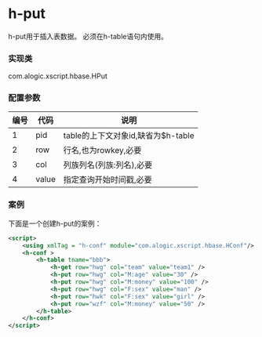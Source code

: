 h-put
========

h-put用于插入表数据。
必须在h-table语句内使用。


### 实现类

com.alogic.xscript.hbase.HPut


### 配置参数

| 编号 | 代码 | 说明 |
| ---- | ---- | ---- |
| 1 | pid | table的上下文对象id,缺省为$h-table | 
| 2 | row | 行名,也为rowkey,必要 | 
| 3 | col | 列族列名(列族:列名),必要 | 
| 4 | value | 指定查询开始时间戳,必要 | 



### 案例

下面是一个创建h-put的案例：

```xml
<script>
	<using xmlTag = "h-conf" module="com.alogic.xscript.hbase.HConf"/>
	<h-conf >
		<h-table tname="bbb">
			<h-get row="hwg" col="team" value="team1" />
			<h-put row="hwg" col="M:age" value="30" />
			<h-put row="hwg" col="M:money" value="100" />
			<h-put row="hwg" col="F:sex" value="man" />
			<h-put row="hwk" col="F:sex" value="girl" />
			<h-put row="wzf" col="M:money" value="50" />
		</h-table>
	</h-conf>
</script>
```


